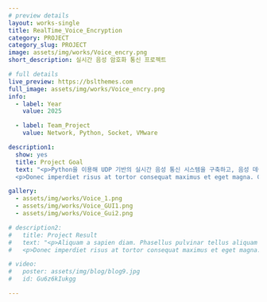 ```yaml
---
# preview details
layout: works-single
title: RealTime_Voice_Encryption
category: PROJECT
category_slug: PROJECT
image: assets/img/works/Voice_encry.png
short_description: 실시간 음성 암호화 통신 프로젝트

# full details
live_preview: https://bslthemes.com
full_image: assets/img/works/Voice_encry.png
info:
  - label: Year
    value: 2025

  - label: Team_Project
    value: Network, Python, Socket, VMware

description1:
  show: yes
  title: Project Goal
  text: "<p>Python을 이용해 UDP 기반의 실시간 음성 통신 시스템을 구축하고, 음성 데이터를 실시간으로 암호화함으로써 보다 안전한 통신 환경을 제공.</p>
  <p>Donec imperdiet risus at tortor consequat maximus et eget magna. Cras ornare sagittis augue, id sollicitudin justo tristique ut. Nullam ex enim, euismod vel bibendum ultrices, fringilla vel eros. Donec euismod leo lectus, et euismod metus euismod sed. Quisque quis suscipit ipsum, at pellentesque velit. Duis a congue sem.</p>"

gallery:
  - assets/img/works/Voice_1.png
  - assets/img/works/Voice_GUI1.png
  - assets/img/works/Voice_Gui2.png

# description2:
#   title: Project Result
#   text: "<p>Aliquam a sapien diam. Phasellus pulvinar tellus aliquam eleifend consectetur. Sed bibendum leo quis rutrum aliquetmorbi.</p>
#   <p>Donec imperdiet risus at tortor consequat maximus et eget magna. Cras ornare sagittis augue, id sollicitudin justo tristique ut. Nullam ex enim, euismod vel bibendum ultrices, fringilla vel eros. Donec euismod leo lectus, et euismod metus euismod sed. Quisque quis suscipit ipsum, at pellentesque velit. Duis a congue sem.</p>"

# video:
#   poster: assets/img/blog/blog9.jpg
#   id: Gu6z6kIukgg

---
```

